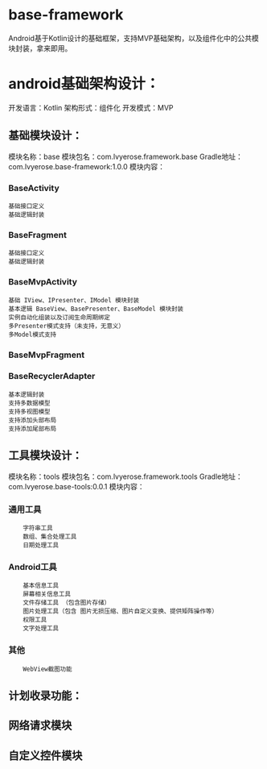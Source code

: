 # base-framework
Android基于Kotlin设计的基础框架，支持MVP基础架构，以及组件化中的公共模块封装，拿来即用。

# android基础架构设计：
开发语言：Kotlin
架构形式：组件化
开发模式：MVP

## 基础模块设计：
模块名称：base
模块包名：com.lvyerose.framework.base
Gradle地址：com.lvyerose.base-framework:1.0.0
模块内容：
### BaseActivity
    基础接口定义
    基础逻辑封装
### BaseFragment
    基础接口定义
    基础逻辑封装
### BaseMvpActivity
    基础 IView、IPresenter、IModel 模块封装
    基本逻辑 BaseView、BasePresenter、BaseModel 模块封装
    实例自动化组装以及订阅生命周期绑定
    多Presenter模式支持（未支持，无意义）
    多Model模式支持
### BaseMvpFragment

### BaseRecyclerAdapter
    基本逻辑封装
    支持多数据模型
    支持多视图模型
    支持添加头部布局
    支持添加尾部布局


## 工具模块设计：
模块名称：tools
模块包名：com.lvyerose.framework.tools
Gradle地址：com.lvyerose.base-tools:0.0.1
模块内容：
### 通用工具
        字符串工具
        数组、集合处理工具
        日期处理工具
### Android工具
        基本信息工具
        屏幕相关信息工具
        文件存储工具 （包含图片存储）
        图片处理工具（包含 图片无损压缩、图片自定义变换、提供矩阵操作等）
        权限工具
        文字处理工具
### 其他
        WebView截图功能

## 计划收录功能：

## 网络请求模块

## 自定义控件模块


